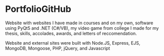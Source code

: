 # PortfolioGitHub
Website with websites I have made in courses and on my own, software using PyQt5 and .NET (C#/VB), my video game from college
I made for my thesis, skills, accolades, awards, and letters of reccomendation. 

Website and external sites were built with Node.JS, Express, EJS, MongoDB, Mongoose, PHP, jQuery, and Javascript 
